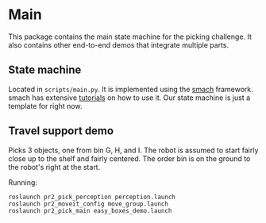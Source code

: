 # Main
This package contains the main state machine for the picking challenge.
It also contains other end-to-end demos that integrate multiple parts.

## State machine
Located in `scripts/main.py`.
It is implemented using the [smach](http://wiki.ros.org/smach) framework.
smach has extensive [tutorials](http://wiki.ros.org/smach/Tutorials) on how to use it.
Our state machine is just a template for right now.

## Travel support demo
Picks 3 objects, one from bin G, H, and I.
The robot is assumed to start fairly close up to the shelf and fairly centered.
The order bin is on the ground to the robot's right at the start.

Running:
```
roslaunch pr2_pick_perception perception.launch
roslaunch pr2_moveit_config move_group.launch
roslaunch pr2_pick_main easy_boxes_demo.launch
```